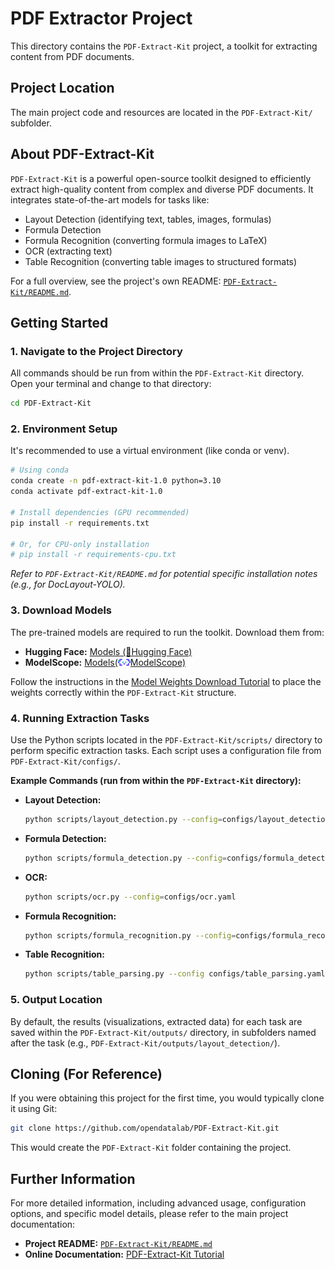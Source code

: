 # PDF Extractor Project

This directory contains the `PDF-Extract-Kit` project, a toolkit for extracting content from PDF documents.

## Project Location

The main project code and resources are located in the `PDF-Extract-Kit/` subfolder.

## About PDF-Extract-Kit

`PDF-Extract-Kit` is a powerful open-source toolkit designed to efficiently extract high-quality content from complex and diverse PDF documents. It integrates state-of-the-art models for tasks like:

*   Layout Detection (identifying text, tables, images, formulas)
*   Formula Detection
*   Formula Recognition (converting formula images to LaTeX)
*   OCR (extracting text)
*   Table Recognition (converting table images to structured formats)

For a full overview, see the project's own README: [`PDF-Extract-Kit/README.md`](./PDF-Extract-Kit/README.md).

## Getting Started

### 1. Navigate to the Project Directory

All commands should be run from within the `PDF-Extract-Kit` directory. Open your terminal and change to that directory:

```bash
cd PDF-Extract-Kit
```

### 2. Environment Setup

It's recommended to use a virtual environment (like conda or venv).

```bash
# Using conda
conda create -n pdf-extract-kit-1.0 python=3.10
conda activate pdf-extract-kit-1.0

# Install dependencies (GPU recommended)
pip install -r requirements.txt

# Or, for CPU-only installation
# pip install -r requirements-cpu.txt
```
*Refer to `PDF-Extract-Kit/README.md` for potential specific installation notes (e.g., for DocLayout-YOLO).*

### 3. Download Models

The pre-trained models are required to run the toolkit. Download them from:

*   **Hugging Face:** [Models (🤗Hugging Face)](https://huggingface.co/opendatalab/PDF-Extract-Kit-1.0)
*   **ModelScope:** [Models(<img src="./PDF-Extract-Kit/assets/readme/modelscope_logo.png" width="20px">ModelScope)](https://www.modelscope.cn/models/OpenDataLab/PDF-Extract-Kit-1.0)

Follow the instructions in the [Model Weights Download Tutorial](https://pdf-extract-kit.readthedocs.io/en/latest/get_started/pretrained_model.html) to place the weights correctly within the `PDF-Extract-Kit` structure.

### 4. Running Extraction Tasks

Use the Python scripts located in the `PDF-Extract-Kit/scripts/` directory to perform specific extraction tasks. Each script uses a configuration file from `PDF-Extract-Kit/configs/`.

**Example Commands (run from within the `PDF-Extract-Kit` directory):**

*   **Layout Detection:**
    ```bash
    python scripts/layout_detection.py --config=configs/layout_detection.yaml
    ```
*   **Formula Detection:**
    ```bash
    python scripts/formula_detection.py --config=configs/formula_detection.yaml
    ```
*   **OCR:**
    ```bash
    python scripts/ocr.py --config=configs/ocr.yaml
    ```
*   **Formula Recognition:**
    ```bash
    python scripts/formula_recognition.py --config=configs/formula_recognition.yaml
    ```
*   **Table Recognition:**
    ```bash
    python scripts/table_parsing.py --config configs/table_parsing.yaml
    ```

### 5. Output Location

By default, the results (visualizations, extracted data) for each task are saved within the `PDF-Extract-Kit/outputs/` directory, in subfolders named after the task (e.g., `PDF-Extract-Kit/outputs/layout_detection/`).

## Cloning (For Reference)

If you were obtaining this project for the first time, you would typically clone it using Git:

```bash
git clone https://github.com/opendatalab/PDF-Extract-Kit.git
```
This would create the `PDF-Extract-Kit` folder containing the project.

## Further Information

For more detailed information, including advanced usage, configuration options, and specific model details, please refer to the main project documentation:

*   **Project README:** [`PDF-Extract-Kit/README.md`](./PDF-Extract-Kit/README.md)
*   **Online Documentation:** [PDF-Extract-Kit Tutorial](https://pdf-extract-kit.readthedocs.io/en/latest/get_started/pretrained_model.html)
